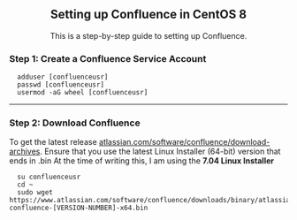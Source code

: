 <h2 align="center">Setting up Confluence in CentOS 8</h2>

<p align="center">This is a step-by-step guide to setting up Confluence.</p>

### Step 1: Create a Confluence Service Account

```
  adduser [confluenceusr]
  passwd [confluenceusr]
  usermod -aG wheel [confluenceusr]
```

<hr>

### Step 2: Download Confluence

To get the latest release [atlassian.com/software/confluence/download-archives](https://www.atlassian.com/software/confluence/download-archives).
Ensure that you use the latest Linux Installer (64-bit) version that ends in .bin
At the time of writing this, I am using the **7.04 Linux Installer**

```
  su confluenceusr
  cd ~
  sudo wget https://www.atlassian.com/software/confluence/downloads/binary/atlassian-confluence-[VERSION-NUMBER]-x64.bin
```
